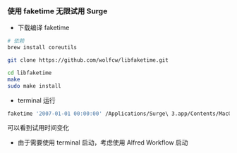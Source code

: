 ### 使用 faketime 无限试用 Surge

- 下载编译 faketime

```sh
# 依赖
brew install coreutils

git clone https://github.com/wolfcw/libfaketime.git

cd libfaketime
make
sudo make install
```

- terminal 运行

```sh
faketime '2007-01-01 00:00:00' /Applications/Surge\ 3.app/Contents/MacOS/Surge\ 3 &
```

可以看到试用时间变化

- 由于需要使用 terminal 启动，考虑使用 Alfred Workflow 启动
